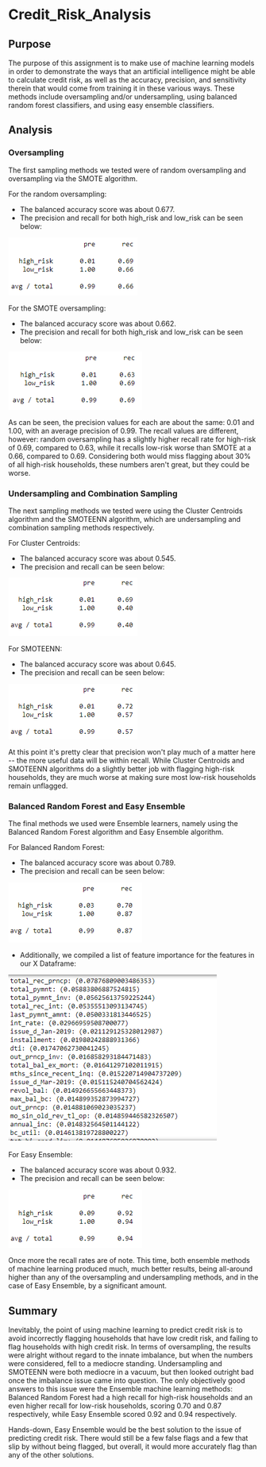 # Credit_Risk_Analysis

## Purpose

The purpose of this assignment is to make use of machine learning models in order to demonstrate the ways that an artificial intelligence might be able to calculate credit risk, as well as the accuracy, precision, and sensitivity therein that would come from training it in these various ways. These methods include oversampling and/or undersampling, using balanced random forest classifiers, and using easy ensemble classifiers.

## Analysis

### Oversampling

The first sampling methods we tested were of random oversampling and oversampling via the SMOTE algorithm.

For the random oversampling:
- The balanced accuracy score was about 0.677.
- The precision and recall for both high_risk and low_risk can be seen below:

![alt text](Resources/ROS_PR.png)

For the SMOTE oversampling:
- The balanced accuracy score was about 0.662.
- The precision and recall for both high_risk and low_risk can be seen below:

![alt text](Resources/SMOTE_PR.png)

As can be seen, the precision values for each are about the same: 0.01 and 1.00, with an average precision of 0.99. The recall values are different, however: random oversampling has a slightly higher recall rate for high-risk of 0.69, compared to 0.63, while it recalls low-risk worse than SMOTE at a 0.66, compared to 0.69. Considering both would miss flagging about 30% of all high-risk households, these numbers aren't great, but they could be worse.

### Undersampling and Combination Sampling

The next sampling methods we tested were using the Cluster Centroids algorithm and the SMOTEENN algorithm, which are undersampling and combination sampling methods respectively.

For Cluster Centroids:
- The balanced accuracy score was about 0.545.
- The precision and recall can be seen below:

![alt text](Resources/CC_PR.png)

For SMOTEENN:
- The balanced accuracy score was about 0.645.
- The precision and recall can be seen below:

![alt text](Resources/SMOTEENN_PR.png)

At this point it's pretty clear that precision won't play much of a matter here -- the more useful data will be within recall. While Cluster Centroids and SMOTEENN algorithms do a slightly better job with flagging high-risk households, they are much worse at making sure most low-risk households remain unflagged.

### Balanced Random Forest and Easy Ensemble

The final methods we used were Ensemble learners, namely using the Balanced Random Forest algorithm and Easy Ensemble algorithm.

For Balanced Random Forest:
- The balanced accuracy score was about 0.789.
- The precision and recall can be seen below:

![alt text](Resources/BRFC_PR.png)
- Additionally, we compiled a list of feature importance for the features in our X Dataframe:

![alt text](Resources/BRFC_features.png)

For Easy Ensemble:
- The balanced accuracy score was about 0.932.
- The precision and recall can be seen below:

![alt text](Resources/EEC_PR.png)

Once more the recall rates are of note. This time, both ensemble methods of machine learning produced much, much better results, being all-around higher than any of the oversampling and undersampling methods, and in the case of Easy Ensemble, by a significant amount.

## Summary

Inevitably, the point of using machine learning to predict credit risk is to avoid incorrectly flagging households that have low credit risk, and failing to flag households with high credit risk. In terms of oversampling, the results were alright without regard to the innate imbalance, but when the numbers were considered, fell to a mediocre standing. Undersampling and SMOTEENN were both mediocre in a vacuum, but then looked outright bad once the imbalance issue came into question. The only objectively good answers to this issue were the Ensemble machine learning methods: Balanced Random Forest had a high recall for high-risk households and an even higher recall for low-risk households, scoring 0.70 and 0.87 respectively, while Easy Ensemble scored 0.92 and 0.94 respectively.

Hands-down, Easy Ensemble would be the best solution to the issue of predicting credit risk. There would still be a few false flags and a few that slip by without being flagged, but overall, it would more accurately flag than any of the other solutions.
